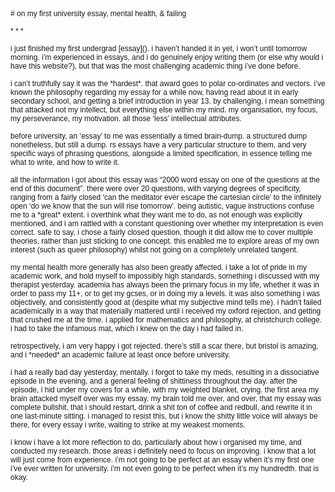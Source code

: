 <!DOCTYPE html PUBLIC "-//W3C//DTD HTML 4.01//EN" "http://www.w3.org/TR/html4/strict.dtd">
<html>
<head>
  <meta http-equiv="Content-Type" content="text/html; charset=utf-8">
  <meta http-equiv="Content-Style-Type" content="text/css">
  <title></title>
  <meta name="Generator" content="Cocoa HTML Writer">
  <meta name="CocoaVersion" content="2022.6">
  <style type="text/css">
    p.p1 {margin: 0.0px 0.0px 0.0px 0.0px; font: 12.0px Helvetica}
    p.p2 {margin: 0.0px 0.0px 0.0px 0.0px; font: 12.0px Helvetica; min-height: 14.0px}
  </style>
</head>
<body>
<p class="p1"># on my first university essay, mental health, &amp; failing</p>
<p class="p2"><br></p>
<p class="p1">* * *</p>
<p class="p2"><br></p>
<p class="p1">i just finished my first undergrad [essay](). i haven’t handed it in yet, i won’t until tomorrow morning. i’m experienced in essays, and i do genuinely enjoy writing them (or else why would i have this website?), but that was the most challenging academic thing i’ve done before.</p>
<p class="p2"><br></p>
<p class="p1">i can’t truthfully say it was the *hardest*. that award goes to polar co-ordinates and vectors. i’ve known the philosophy regarding my essay for a while now, having read about it in early secondary school, and getting a brief introduction in year 13. by challenging, i mean something that attacked not my intellect, but everything else within my mind. my organisation, my focus, my perseverance, my motivation. all those ‘less’ intellectual attributes.<span class="Apple-converted-space"> </span></p>
<p class="p2"><br></p>
<p class="p1">before university, an ‘essay’ to me was essentially a timed brain-dump. a structured dump nonetheless, but still a dump. rs essays have a very particular structure to them, and very specific ways of phrasing questions, alongside a limited specification, in essence telling me what to write, and how to write it.<span class="Apple-converted-space"> </span></p>
<p class="p2"><br></p>
<p class="p1">all the information i got about this essay was “2000 word essay on one of the questions at the end of this document”. there were over 20 questions, with varying degrees of specificity, ranging from a fairly closed ‘can the meditator ever escape the cartesian circle’ to the infinitely open ‘do we know that the sun will rise tomorrow’. being autistic, vague instructions confuse me to a *great* extent. i overthink what they want me to do, as not enough was explicitly mentioned, and i am rattled with a constant questioning over whether my interpretation is even correct. safe to say, i chose a fairly closed question, though it did allow me to cover multiple theories, rather than just sticking to one concept. this enabled me to explore areas of my own interest (such as queer philosophy) whilst not going on a completely unrelated tangent.</p>
<p class="p2"><br></p>
<p class="p1">my mental health more generally has also been greatly affected. i take a lot of pride in my academic work, and hold myself to impossibly high standards, something i discussed with my therapist yesterday. academia has always been the primary focus in my life, whether it was in order to pass my 11+, or to get my gcses, or in doing my a levels. it was also something i was objectively, and consistently good at (despite what my subjective mind tells me). i hadn’t failed academically in a way that materially mattered until i received my oxford rejection, and getting that crushed me at the time. i applied for mathematics and philosophy, at christchurch college. i had to take the infamous mat, which i knew on the day i had failed in.<span class="Apple-converted-space"> </span></p>
<p class="p2"><br></p>
<p class="p1">retrospectively, i am very happy i got rejected. there’s still a scar there, but bristol is amazing, and i *needed* an academic failure at least once before university.<span class="Apple-converted-space"> </span></p>
<p class="p2"><br></p>
<p class="p1">i had a really bad day yesterday, mentally. i forgot to take my meds, resulting in a dissociative episode in the evening, and a general feeling of shittiness throughout the day. after the episode, i hid under my covers for a while, with my weighted blanket, crying. the first area my brain attacked myself over was my essay. my brain told me over, and over, that my essay was complete bullshit, that i should restart, drink a shit ton of coffee and redbull, and rewrite it in one last-minute sitting. i managed to resist this, but i know the shitty little voice will always be there, for every essay i write, waiting to strike at my weakest moments.<span class="Apple-converted-space"> </span></p>
<p class="p2"><br></p>
<p class="p1">i know i have a lot more reflection to do, particularly about how i organised my time, and conducted my research. those areas i definitely need to focus on improving. i know that a lot will just come from experience. i’m not going to be perfect at an essay when it’s my first one i’ve ever written for university. i’m not even going to be perfect when it’s my hundredth. that is okay.<span class="Apple-converted-space"> </span></p>
<p class="p2"><br></p>
</body>
</html>

